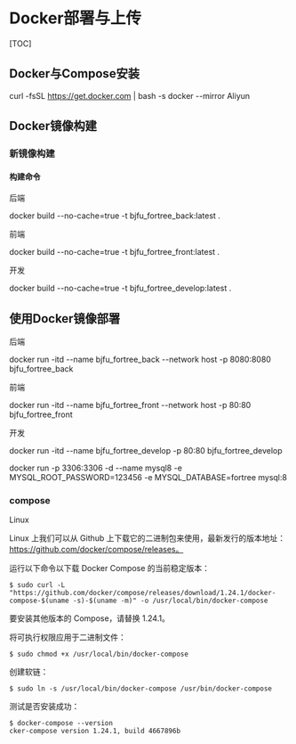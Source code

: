 # Docker部署与上传

[TOC]

## Docker与Compose安装

curl -fsSL https://get.docker.com | bash -s docker --mirror Aliyun


## Docker镜像构建

### 新镜像构建

#### 构建命令

后端

docker build --no-cache=true -t bjfu_fortree_back:latest .

前端

docker build --no-cache=true -t bjfu_fortree_front:latest .

开发

docker build --no-cache=true -t bjfu_fortree_develop:latest .

## 使用Docker镜像部署

后端

docker run -itd --name bjfu_fortree_back --network host -p 8080:8080 bjfu_fortree_back

前端

docker run -itd --name bjfu_fortree_front --network host -p 80:80 bjfu_fortree_front

开发

docker run -itd --name bjfu_fortree_develop -p 80:80 bjfu_fortree_develop


docker run -p 3306:3306 -d --name mysql8 -e MYSQL_ROOT_PASSWORD=123456 -e MYSQL_DATABASE=fortree  mysql:8





### compose

Linux

Linux 上我们可以从 Github 上下载它的二进制包来使用，最新发行的版本地址：https://github.com/docker/compose/releases。

运行以下命令以下载 Docker Compose 的当前稳定版本：

```
$ sudo curl -L "https://github.com/docker/compose/releases/download/1.24.1/docker-compose-$(uname -s)-$(uname -m)" -o /usr/local/bin/docker-compose
```

要安装其他版本的 Compose，请替换 1.24.1。

将可执行权限应用于二进制文件：

```
$ sudo chmod +x /usr/local/bin/docker-compose
```

创建软链：

```
$ sudo ln -s /usr/local/bin/docker-compose /usr/bin/docker-compose
```

测试是否安装成功：

```
$ docker-compose --version
cker-compose version 1.24.1, build 4667896b
```

